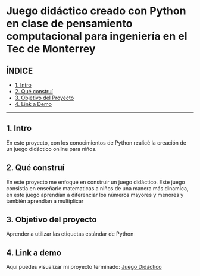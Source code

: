 # Juego didáctico creado con Python en clase de pensamiento computacional para ingeniería en el Tec de Monterrey


## **ÍNDICE**

* [1. Intro](https://github.com/mfercast/Juegodidactico/blob/main/README.md#1-intro)
* [2. Qué construí](https://github.com/mfercast/Juegodidactico/blob/main/README.md#2-qu%C3%A9-constru%C3%AD)
* [3. Objetivo del Proyecto](https://github.com/mfercast/Juegodidactico/blob/main/README.md#3-objetivo-del-proyecto)
* [4. Link a Demo](https://github.com/mfercast/Juegodidactico/blob/main/README.md#4-link-a-demo)

****

## 1. Intro
 En este proyecto, con los conocimientos de Python realicé la creación de un juego didáctico online para niños. 

## 2. Qué construí 
En este proyecto me enfoqué en construir un juego didáctico.
Este juego consistia en enseñarle matematicas a niños de una manera más dinamica, en este juego aprendían a diferenciar los números mayores y menores y también aprendían a multiplicar

## 3. Objetivo del proyecto 
Aprender a utilizar las etiquetas estándar de Python 

## 4. Link a demo
Aquí puedes visualizar mi proyecto terminado: [Juego Didáctico](#)

